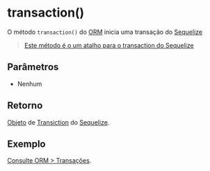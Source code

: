 # transaction()

O método `transaction()` do [ORM](#orm) inicia uma transação do [Sequelize](https://sequelize.org/master/)

> [Este método é o um atalho para o transaction do Sequelize](https://sequelize.org/master/manual/transactions.html)

## Parâmetros

* Nenhum

## Retorno

[Objeto](https://developer.mozilla.org/pt-BR/docs/Aprender/JavaScript/Objetos/B%C3%A1sico) de [Transiction](https://sequelize.org/master/manual/transactions.html) do [Sequelize](https://sequelize.org/master/).

## Exemplo

[Consulte ORM > Transações](#orm.transaction).
